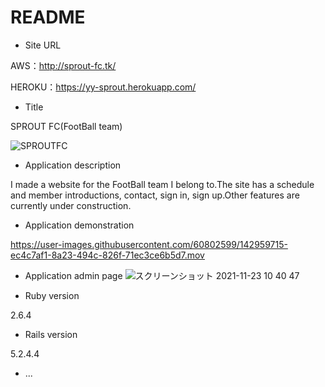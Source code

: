 # README
* Site URL

AWS：http://sprout-fc.tk/

HEROKU：https://yy-sprout.herokuapp.com/

* Title

SPROUT FC(FootBall team)

![SPROUTFC](https://user-images.githubusercontent.com/60802599/142957762-6c2eed13-3ada-4a72-a2c6-9919fb58769b.jpeg)

* Application description

I made a website for the FootBall team I belong to.The site has a schedule and member introductions, contact, sign in, sign up.Other features are currently under construction.

* Application demonstration

https://user-images.githubusercontent.com/60802599/142959715-ec4c7af1-8a23-494c-826f-71ec3ce6b5d7.mov


* Application admin page
![スクリーンショット 2021-11-23 10 40 47](https://user-images.githubusercontent.com/60802599/142959928-2aa42b69-7184-44c5-add7-a681d0754b9f.png)


* Ruby version
 
2.6.4

* Rails version

5.2.4.4

* ...
